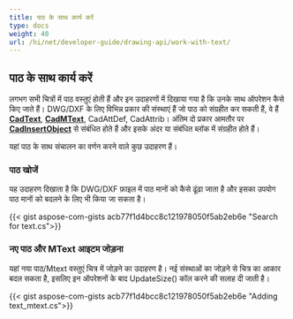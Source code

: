 ```yaml
---
title: पाठ के साथ कार्य करें
type: docs
weight: 40
url: /hi/net/developer-guide/drawing-api/work-with-text/
---
```


## **पाठ के साथ कार्य करें**

लगभग सभी चित्रों में पाठ वस्तुएं होती हैं और इन उदाहरणों में दिखाया गया है कि उनके साथ ऑपरेशन कैसे किए जाते हैं। 
DWG/DXF के लिए विभिन्न प्रकार की संस्थाएं हैं जो पाठ को संग्रहीत कर सकती हैं, वे हैं [**CadText**](https://reference.aspose.com/cad/net/aspose.cad.fileformats.cad.cadobjects/cadtext/), 
[**CadMText**](https://reference.aspose.com/cad/net/aspose.cad.fileformats.cad.cadobjects/cadmtext/),
CadAttDef, CadAttrib। अंतिम दो प्रकार आमतौर पर 
[**CadInsertObject**](https://reference.aspose.com/cad/net/aspose.cad.fileformats.cad.cadobjects/cadinsertobject/) से संबंधित होते हैं
और इसके अंदर या संबंधित ब्लॉक में संग्रहीत होते हैं।

यहां पाठ के साथ संचालन का वर्णन करने वाले कुछ उदाहरण हैं।

### **पाठ खोजें**

यह उदाहरण दिखाता है कि DWG/DXF फ़ाइल में पाठ मानों को कैसे ढूंढा जाता है और इसका उपयोग पाठ मानों को बदलने के लिए भी किया जा सकता है।

{{< gist aspose-com-gists acb77f1d4bcc8c121978050f5ab2eb6e "Search for text.cs">}}

### **नए पाठ और MText आइटम जोड़ना**

यहां नया पाठ/Mtext वस्तुएं चित्र में जोड़ने का उदाहरण है। नई संस्थाओं का जोड़ने से चित्र का आकार बदल सकता है, इसलिए इन ऑपरेशनों के बाद UpdateSize() कॉल करने की सलाह दी जाती है।

{{< gist aspose-com-gists acb77f1d4bcc8c121978050f5ab2eb6e "Adding text_mtext.cs">}}
